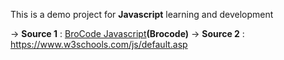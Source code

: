 This is a demo project for **Javascript** learning and development 


-> **Source 1** : <a href="https://www.youtube.com/watch?v=lfmg-EJ8gm4">BroCode Javascript</a>**(Brocode)** 
-> **Source 2** : https://www.w3schools.com/js/default.asp